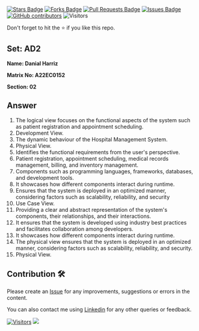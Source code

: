 <a href="https://github.com/drshahizan/learn-php/stargazers"><img src="https://img.shields.io/github/stars/drshahizan/learn-php" alt="Stars Badge"/></a>
<a href="https://github.com/drshahizan/learn-php/network/members"><img src="https://img.shields.io/github/forks/drshahizan/learn-php" alt="Forks Badge"/></a>
<a href="https://github.com/drshahizan/learn-php/pulls"><img src="https://img.shields.io/github/issues-pr/drshahizan/learn-php" alt="Pull Requests Badge"/></a>
<a href="https://github.com/drshahizan/learn-php/issues"><img src="https://img.shields.io/github/issues/drshahizan/learn-php" alt="Issues Badge"/></a>
<a href="https://github.com/drshahizan/learn-php/graphs/contributors"><img alt="GitHub contributors" src="https://img.shields.io/github/contributors/drshahizan/learn-php?color=2b9348"></a>
![Visitors](https://api.visitorbadge.io/api/visitors?path=https%3A%2F%2Fgithub.com%2Fdrshahizan%2Fsoftware-engineering&labelColor=%23d9e3f0&countColor=%23697689&style=flat)

Don't forget to hit the :star: if you like this repo.

## Set: AD2

**Name: Danial Harriz**

**Matrix No: A22EC0152**

**Section: 02**

## Answer

1. The logical view focuses on the functional aspects of the system such as patient registration and appointment scheduling.
2. Development View.
3. The dynamic behaviour of the Hospital Management System.
4. Physical View.
5. Identifies the functional requirements from the user's perspective.
6. Patient registration, appointment scheduling, medical records management, billing, and inventory management.
7. Components such as programming languages, frameworks, databases, and development tools.
8. It showcases how different components interact during runtime.
9. Ensures that the system is deployed in an optimized manner, considering factors such as scalability, reliability, and security
10. Use Case View.
11. Providing a clear and abstract representation of the system's components, their relationships, and their interactions.
12. It ensures that the system is developed using industry best practices and facilitates collaboration among developers.
13. It showcases how different components interact during runtime.
14. The physical view ensures that the system is deployed in an optimized manner, considering factors such as scalability, reliability, and security.
15. Physical View.


## Contribution 🛠️
Please create an [Issue](https://github.com/drshahizan/learn-php/issues) for any improvements, suggestions or errors in the content.

You can also contact me using [Linkedin](https://www.linkedin.com/in/drshahizan/) for any other queries or feedback.

[![Visitors](https://api.visitorbadge.io/api/visitors?path=https%3A%2F%2Fgithub.com%2Fdrshahizan&labelColor=%23697689&countColor=%23555555&style=plastic)](https://visitorbadge.io/status?path=https%3A%2F%2Fgithub.com%2Fdrshahizan)
![](https://hit.yhype.me/github/profile?user_id=81284918)


